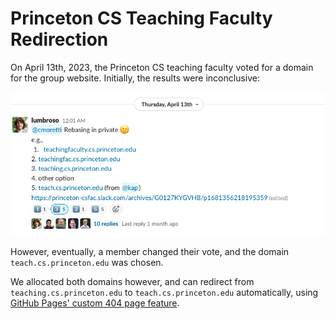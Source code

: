# Princeton CS Teaching Faculty Redirection

On April 13th, 2023, the Princeton CS teaching faculty voted for a domain for the group website. Initially, the results were inconclusive:

![Initial results](domain-vote.png)

However, eventually, a member changed their vote, and the domain `teach.cs.princeton.edu` was chosen.

We allocated both domains however, and can redirect from `teaching.cs.princeton.edu` to `teach.cs.princeton.edu` automatically, using [GitHub Pages' custom 404 page feature](https://docs.github.com/en/pages/getting-started-with-github-pages/creating-a-custom-404-page-for-your-github-pages-site).
